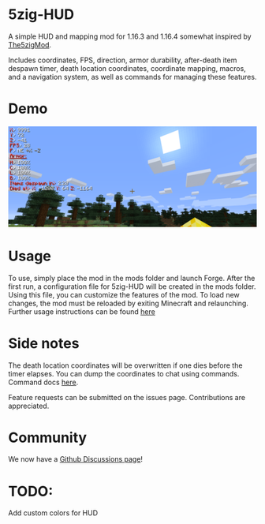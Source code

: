 # 5zig-HUD
A simple HUD and mapping mod for 1.16.3 and 1.16.4 somewhat inspired by [The5zigMod](https://github.com/5zig-reborn/The-5zig-Mod).

Includes coordinates, FPS, direction, armor durability, after-death item despawn timer, death location coordinates, coordinate mapping, macros, and a navigation system, as well as commands for managing these features.

# Demo
![HUD Demo](https://github.com/varun-dhar/5zig-HUD/raw/main/demo.png)

# Usage
To use, simply place the mod in the mods folder and launch Forge. After the first run, a configuration file for 5zig-HUD will be created in the mods folder. Using this file, you can customize the features of the mod. To load new changes, the mod must be reloaded by exiting Minecraft and relaunching. Further usage instructions can be found [here](https://github.com/varun-dhar/5zig-HUD/wiki)

# Side notes
The death location coordinates will be overwritten if one dies before the timer elapses. You can dump the coordinates to chat using commands. Command docs [here](https://github.com/varun-dhar/5zig-HUD/wiki).  

Feature requests can be submitted on the issues page.
Contributions are appreciated.

# Community
We now have a [Github Discussions page](https://github.com/varun-dhar/5zig-HUD/discussions)!

# TODO:
Add custom colors for HUD
